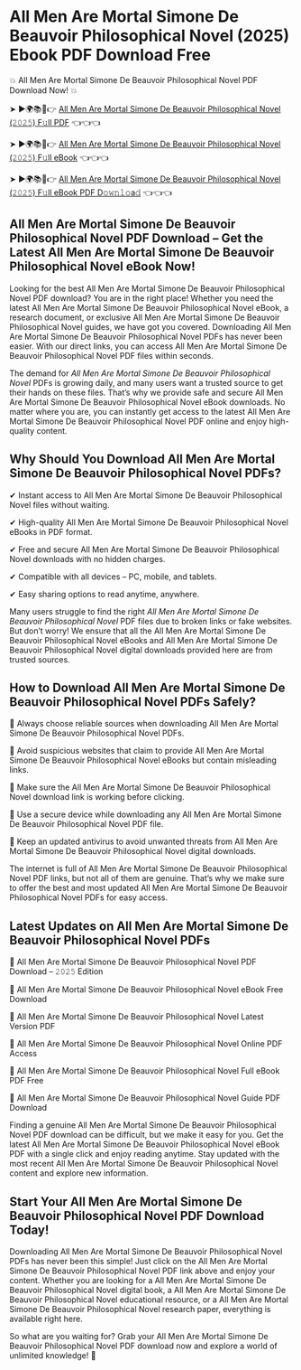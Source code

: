 # All Men Are Mortal Simone De Beauvoir Philosophical Novel (2025) Ebook PDF Download Free

💥 All Men Are Mortal Simone De Beauvoir Philosophical Novel PDF Download Now! 💥

➤ ►🌍📚📱👉 [All Men Are Mortal Simone De Beauvoir Philosophical Novel (𝟸𝟶𝟸𝟻) F𝚞ll PDF](https://getpdf.xyz/all-men-are-mortal-simone-de-beauvoir-philosophical-novel) 👈👈👈


➤ ►🌍📚📱👉 [All Men Are Mortal Simone De Beauvoir Philosophical Novel (𝟸𝟶𝟸𝟻) F𝚞ll eBook](https://getpdf.xyz/all-men-are-mortal-simone-de-beauvoir-philosophical-novel) 👈👈👈


➤ ►🌍📚📱👉 [All Men Are Mortal Simone De Beauvoir Philosophical Novel (𝟸𝟶𝟸𝟻) F𝚞ll eBook PDF D𝚘𝚠𝚗𝚕𝚘a𝚍](https://getpdf.xyz/all-men-are-mortal-simone-de-beauvoir-philosophical-novel) 👈👈👈


## All Men Are Mortal Simone De Beauvoir Philosophical Novel PDF Download – Get the Latest All Men Are Mortal Simone De Beauvoir Philosophical Novel eBook Now!

Looking for the best All Men Are Mortal Simone De Beauvoir Philosophical Novel PDF download? You are in the right place! Whether you need the latest All Men Are Mortal Simone De Beauvoir Philosophical Novel eBook, a research document, or exclusive All Men Are Mortal Simone De Beauvoir Philosophical Novel guides, we have got you covered. Downloading All Men Are Mortal Simone De Beauvoir Philosophical Novel PDFs has never been easier. With our direct links, you can access All Men Are Mortal Simone De Beauvoir Philosophical Novel PDF files within seconds.

The demand for *All Men Are Mortal Simone De Beauvoir Philosophical Novel* PDFs is growing daily, and many users want a trusted source to get their hands on these files. That’s why we provide safe and secure All Men Are Mortal Simone De Beauvoir Philosophical Novel eBook downloads. No matter where you are, you can instantly get access to the latest All Men Are Mortal Simone De Beauvoir Philosophical Novel PDF online and enjoy high-quality content.

## Why Should You Download All Men Are Mortal Simone De Beauvoir Philosophical Novel PDFs?

✔ Instant access to All Men Are Mortal Simone De Beauvoir Philosophical Novel files without waiting.

✔ High-quality All Men Are Mortal Simone De Beauvoir Philosophical Novel eBooks in PDF format.

✔ Free and secure All Men Are Mortal Simone De Beauvoir Philosophical Novel downloads with no hidden charges.

✔ Compatible with all devices – PC, mobile, and tablets.

✔ Easy sharing options to read anytime, anywhere.

Many users struggle to find the right *All Men Are Mortal Simone De Beauvoir Philosophical Novel* PDF files due to broken links or fake websites. But don’t worry! We ensure that all the All Men Are Mortal Simone De Beauvoir Philosophical Novel eBooks and All Men Are Mortal Simone De Beauvoir Philosophical Novel digital downloads provided here are from trusted sources.

## How to Download All Men Are Mortal Simone De Beauvoir Philosophical Novel PDFs Safely?

📌 Always choose reliable sources when downloading All Men Are Mortal Simone De Beauvoir Philosophical Novel PDFs.

📌 Avoid suspicious websites that claim to provide All Men Are Mortal Simone De Beauvoir Philosophical Novel eBooks but contain misleading links.

📌 Make sure the All Men Are Mortal Simone De Beauvoir Philosophical Novel download link is working before clicking.

📌 Use a secure device while downloading any All Men Are Mortal Simone De Beauvoir Philosophical Novel PDF file.

📌 Keep an updated antivirus to avoid unwanted threats from All Men Are Mortal Simone De Beauvoir Philosophical Novel digital downloads.

The internet is full of All Men Are Mortal Simone De Beauvoir Philosophical Novel PDF links, but not all of them are genuine. That’s why we make sure to offer the best and most updated All Men Are Mortal Simone De Beauvoir Philosophical Novel PDFs for easy access.

## Latest Updates on All Men Are Mortal Simone De Beauvoir Philosophical Novel PDFs

🔹 All Men Are Mortal Simone De Beauvoir Philosophical Novel PDF Download – 𝟸𝟶𝟸𝟻 Edition

🔹 All Men Are Mortal Simone De Beauvoir Philosophical Novel eBook Free Download

🔹 All Men Are Mortal Simone De Beauvoir Philosophical Novel Latest Version PDF

🔹 All Men Are Mortal Simone De Beauvoir Philosophical Novel Online PDF Access

🔹 All Men Are Mortal Simone De Beauvoir Philosophical Novel Full eBook PDF Free

🔹 All Men Are Mortal Simone De Beauvoir Philosophical Novel Guide PDF Download

Finding a genuine All Men Are Mortal Simone De Beauvoir Philosophical Novel PDF download can be difficult, but we make it easy for you. Get the latest All Men Are Mortal Simone De Beauvoir Philosophical Novel eBook PDF with a single click and enjoy reading anytime. Stay updated with the most recent All Men Are Mortal Simone De Beauvoir Philosophical Novel content and explore new information.

## Start Your All Men Are Mortal Simone De Beauvoir Philosophical Novel PDF Download Today!

Downloading All Men Are Mortal Simone De Beauvoir Philosophical Novel PDFs has never been this simple! Just click on the All Men Are Mortal Simone De Beauvoir Philosophical Novel PDF link above and enjoy your content. Whether you are looking for a All Men Are Mortal Simone De Beauvoir Philosophical Novel digital book, a All Men Are Mortal Simone De Beauvoir Philosophical Novel educational resource, or a All Men Are Mortal Simone De Beauvoir Philosophical Novel research paper, everything is available right here.

So what are you waiting for? Grab your All Men Are Mortal Simone De Beauvoir Philosophical Novel PDF download now and explore a world of unlimited knowledge! 🚀